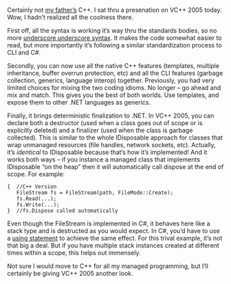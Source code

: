Certainly not [my father’s](http://halpierson.blogspot.com/) C++. I sat
thru a presenation on VC++ 2005 today. Wow, I hadn’t realized all the
coolness there.

First off, all the syntax is working it’s way thru the standards bodies,
so no more [underscore underscore
syntax](http://msdn.com/library/en-us/vcmex/html/vclrfmxkeywords.asp).
It makes the code somewhat easier to read, but more importantly it’s
following a similar standardization process to CLI and C\#.

Secondly, you can now use all the native C++ features (templates,
multiple inheritance, buffer overrun protection, etc) and all the CLI
features (garbage collection, generics, language interop) together.
Previously, you had very limited choices for mixing the two coding
idioms. No longer – go ahead and mix and match. This gives you the best
of both worlds. Use templates, and expose them to other .NET languages
as generics.

Finally, it brings deterministic finalization to .NET. In VC++ 2005, you
can declare both a destructor (used when a class goes out of scope or is
explicitly deleted) and a finalizer (used when the class is garbage
collected). This is similar to the whole IDisposable approach for
classes that wrap unmanaged resources (file handles, network sockets,
etc). Actually, it’s *identical* to IDisposable because that’s how it’s
implemented! And it works both ways – if you instance a managed class
that implements IDisposable “on the heap” then it will automatically
call dispose at the end of scope. For example:

``` {.brush:cpp}
{  //C++ Version
   FileStream fs = FileStream(path, FileMode::Create);
   fs.Read(...);
   fs.Write(...);
}  //fs.Dispose called automatically
```

Even though the FileStream is implemented in C\#, it behaves here like a
stack type and is destructed as you would expect. In C\#, you’d have to
use a [using
statement](http://msdn.com/library/en-us/csref/html/vclrfusingstatement.asp)
to achieve the same effect. For this trival example, it’s not that big a
deal. But if you have multiple stack instances created at different
times within a scope, this helps out immensely.

Not sure I would move to C++ for all my managed programming, but I’ll
certainly be giving VC++ 2005 another look.

